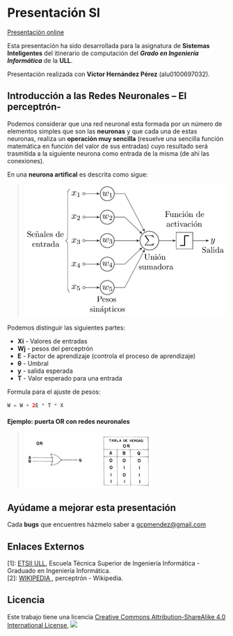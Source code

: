 
# Presentación SI
[Presentación online](https://prezi.com/5iihxksnm5h6/untitled-prezi/?utm_campaign=share&utm_medium=copy)


Esta presentación ha sido desarrollada para la asignatura de **Sistemas Inteligentes** del itinerario de computación del **_Grado en Ingeniería Informática_** de la **ULL**.

Presentación realizada con **Víctor Hernández Pérez** (alu0100697032).

## Introducción a las Redes Neuronales – El perceptrón-


 Podemos considerar que una red neuronal esta formada por un número de elementos simples que son las **neuronas** y que cada una de estas neuronas, realiza un **operación muy sencilla** (resuelve una sencilla función matemática en función del valor de sus entradas) cuyo resultado será trasmitida a la siguiente neurona como entrada de la misma (de ahí las conexiones).  

 En una **neurona artifical** es descrita como sigue:
> ![Pantalla inicial](https://github.com/gcpmendez/SI_Perceptron/blob/master/images/perceptron.png?raw=true)


Podemos distinguir las siguientes partes:
- **Xi** - Valores de entradas
- **Wj** - pesos del perceptrón
- **E** - Factor de aprendizaje (controla el proceso de aprendizaje)
- **θ** - Umbral
- **y** - salida esperada
- **T** - Valor esperado para una entrada

Formula para el ajuste de pesos:
```java
W = W + 2E * T * X
```


#### Ejemplo: puerta OR con redes neuronales

> ![Pantalla inicial](https://github.com/gcpmendez/SI_Perceptron/blob/master/images/OR.jpg?raw=true)  


## Ayúdame a mejorar esta presentación

Cada **bugs** que encuentres házmelo saber a [gcpmendez@gmail.com](mailto:gcpmendez@gmail.com)

## Enlaces Externos

  [1]: [ETSII ULL](http://www.ull.es/view/centros/etsii/Tercero_7/es), Escuela Técnica Superior de Ingeniería Informática - Graduado en Ingeniería Informática.   
  [2]: [WIKIPEDIA ](https://es.wikipedia.org/wiki/Perceptr%C3%B3n), perceptrón - Wikipedia.


## Licencia

Este trabajo tiene una licencia [ Creative Commons Attribution-ShareAlike 4.0 International License](http://creativecommons.org/licenses/by-sa/4.0/),
![](https://i.creativecommons.org/l/by-sa/4.0/88x31.png)
